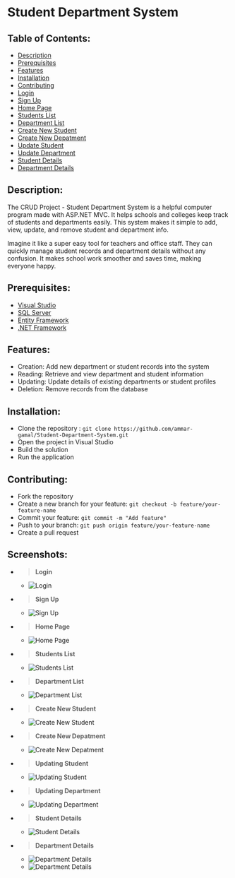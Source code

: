 # Student Department System

## Table of Contents:
- [Description](#Description)
- [Prerequisites](#Prerequisites)
- [Features](#features)
- [Installation](#installation)
- [Contributing](#contributing)
- [Login](#1) 
- [Sign Up](#2) 
- [Home Page](#3) 
- [Students List](#4) 
- [Department List](#5) 
- [Create New Student](#6) 
- [Create New Depatment](#7) 
- [Update Student](#8) 
- [Update Department](#9) 
- [Student Details](#10) 
- [Department Details](#11) 

## Description:
The CRUD Project - Student Department System is a helpful computer program made with ASP.NET MVC. It helps schools and colleges keep track of students and departments easily. This system makes it simple to add, view, update, and remove student and department info.

Imagine it like a super easy tool for teachers and office staff. They can quickly manage student records and department details without any confusion. It makes school work smoother and saves time, making everyone happy.

## Prerequisites:
- [Visual Studio](https://visualstudio.microsoft.com/downloads/)
- [SQL Server](https://www.microsoft.com/en-us/sql-server/sql-server-downloads) 
- [Entity Framework](https://learn.microsoft.com/en-us/ef/core/get-started/overview/install)
- [.NET Framework](https://dotnet.microsoft.com/download)
## Features:
- Creation: Add new department or student records into the system
- Reading: Retrieve and view department and student information
- Updating: Update details of existing departments or student profiles
- Deletion: Remove records from the database

## Installation:
- Clone the repository : `git clone https://github.com/ammar-gamal/Student-Department-System.git`
- Open the project in Visual Studio
- Build the solution
- Run the application

## Contributing:
- Fork the repository
- Create a new branch for your feature: `git checkout -b feature/your-feature-name`
- Commit your feature: `git commit -m "Add feature"`
- Push to your branch: `git push origin feature/your-feature-name`
- Create a pull request

## Screenshots:

- > <a id="1"></a>**Login**
     - ![Login](./Images/login.png)
- > <a id="2"></a>**Sign Up**
     - ![Sign Up](./Images/signup.png)
- > <a id="3"></a>**Home Page**
     - ![Home Page](./Images/homepage.png)
- > <a id="4"></a>**Students List**
     - ![Students List](./Images/studentindex.png)
- > <a id="5"></a>**Department List**
     - ![Department List](./Images/departmentindex.png)
- > <a id="6"></a>**Create New Student**
     - ![Create New Student](./Images/createstudent.png)
- > <a id="7"></a>**Create New Depatment**
     - ![Create New Depatment](./Images/createdepartment.png)
- > <a id="8"></a>**Updating Student**
     - ![Updating Student](./Images/updatestudent.png)
- > <a id="9"></a>**Updating Department**
     - ![Updating Department](./Images/updatedepartment.png)
- > <a id="10"></a>**Student Details**
     - ![Student Details](./Images/studentdetails.png)
- > <a id="11"></a>**Department Details**
     - ![Department Details](./Images/departmentdetails0.png)
     - ![Department Details](./Images/departmentdetails1.png)

